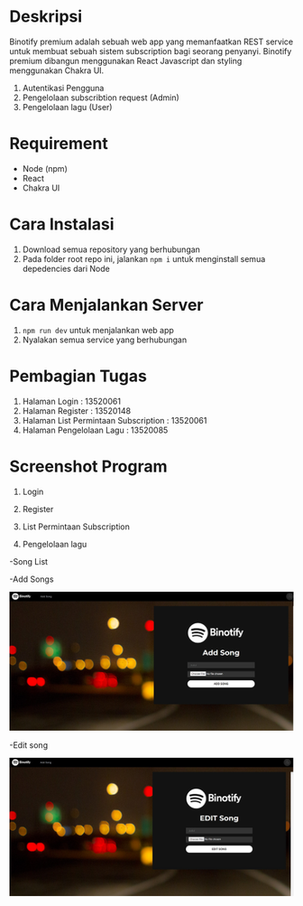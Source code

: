 # Deskripsi
Binotify premium adalah sebuah web app yang memanfaatkan REST service untuk membuat sebuah sistem subscription bagi seorang penyanyi. Binotify premium dibangun menggunakan React Javascript dan styling menggunakan Chakra UI.

1. Autentikasi Pengguna
2. Pengelolaan subscribtion request (Admin)
3. Pengelolaan lagu (User)

# Requirement
* Node (npm)
* React
* Chakra UI

# Cara Instalasi
1. Download semua repository yang berhubungan 
2. Pada folder root repo ini, jalankan `npm i` untuk menginstall semua depedencies dari Node


# Cara Menjalankan Server
1. `npm run dev` untuk menjalankan web app
2. Nyalakan semua service yang berhubungan

# Pembagian Tugas
1. Halaman Login : 13520061
2. Halaman Register : 13520148
3. Halaman List Permintaan Subscription : 13520061
4. Halaman Pengelolaan Lagu : 13520085


# Screenshot Program

1. Login

2. Register

3. List Permintaan Subscription

5. Pengelolaan lagu

-Song List
        
-Add Songs

![Add Song](./public/AddSong.jpg)

-Edit song

![Edit Song](./public/EditSong.jpg)
